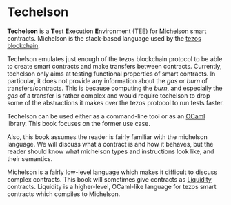 # Techelson

**Techelson** is a **T**est **E**xecution **E**nvironment (TEE) for [Michelson] smart contracts.
Michelson is the stack-based language used by the [tezos blockchain].

Techelson emulates just enough of the tezos blockchain protocol to be able to create smart
contracts and make transfers between contracts. Currently, techelson only aims at testing
functional properties of smart contracts. In particular, it does not provide any information about
the *gas* or *burn* of transfers/contracts. This is because computing the *burn*, and especially
the *gas* of a transfer is rather complex and would require techelson to drop some of the
abstractions it makes over the tezos protocol to run tests faster.

Techelson can be used either as a command-line tool or as an [OCaml](http://www.ocaml.org/)
library. This book focuses on the former use case.

Also, this book assumes the reader is fairly familiar with the michelson language. We will discuss
what a contract is and how it behaves, but the reader should know what michelson types and
instructions look like, and their semantics.

Michelson is a fairly low-level language which makes it difficult to discuss complex contracts.
This book will sometimes give contracts as [Liquidity] contracts. Liquidity is a higher-level, OCaml-like language for tezos smart contracts which compiles to Michelson.

[Michelson]: https://tezos.gitlab.io/master/whitedoc/michelson.html (Michelson documentation page)
[tezos blockchain]: (https://tezos.com/) (Tezos official page)
[Liquidity]: (http://www.liquidity-lang.org/) (Liquidity official page)